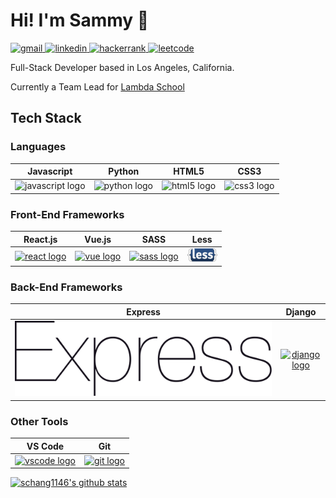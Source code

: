 # Hi! I'm Sammy 👋

<a href="mailto:sammychang2185@gmail.com">
    <img src="https://img.shields.io/badge/gmail-D14836?&style=for-the-badge&logo=Gmail&logoColor=white" alt="gmail"/>
</a>
<a href="https://www.linkedin.com/in/sammy-chang/">
    <img src="https://img.shields.io/badge/linkedin-0077B5?&style=for-the-badge&logo=LinkedIn&logoColor=white" alt="linkedin"/>
</a>
<a href="https://www.hackerrank.com/sammychang2185?hr_r=1">
    <img src="https://img.shields.io/badge/hackerrank-2EC866?&style=for-the-badge&logo=HackerRank&logoColor=white" alt="hackerrank"/>
</a>
<a href="https://leetcode.com/schang1146/">
    <img src="https://img.shields.io/badge/leetcode-F89F1B?&style=for-the-badge&logo=LeetCode&logoColor=white" alt="leetcode"/>
</a>

<p>Full-Stack Developer based in Los Angeles, California.</p>
<p>Currently a Team Lead for <a href="https://lambdaschool.com/">Lambda School</a><p>

## Tech Stack

### Languages

Javascript | Python | HTML5 | CSS3
:---------:|:------:|:-----:|:----:
<img src="https://img.icons8.com/color/48/000000/javascript.png" alt="javascript logo"/> | <img src="https://img.icons8.com/color/48/000000/python.png" alt="python logo"/> | <img src="https://img.icons8.com/color/48/000000/html-5.png" alt="html5 logo"/> | <img src="https://img.icons8.com/color/48/000000/css3.png" alt="css3 logo"/>

<!-- icon list
<img src="https://img.icons8.com/color/48/000000/javascript.png" alt="javascript logo"/>
<img src="https://img.icons8.com/color/48/000000/python.png" alt="python logo"/>
<img src="https://img.icons8.com/color/48/000000/html-5.png" alt="html5 logo"/>
<img src="https://img.icons8.com/color/48/000000/css3.png" alt="css3 logo"/>
-->

### Front-End Frameworks

React.js | Vue.js | SASS | Less
:-------:|:------:|:----:|:----:
[![react logo](https://img.icons8.com/plasticine/48/000000/react.png)](https://reactjs.org/) | [![vue logo](https://img.icons8.com/color/48/000000/vue-js.png)](https://vuejs.org/) | [![sass logo](https://img.icons8.com/color/48/000000/sass.png)](https://sass-lang.com/) | [<img width="48" src="https://raw.githubusercontent.com/schang1146/schang1146/a9fd9f8780429e4dcd38244d8cfc8ca065a1eae5/less.svg" alt="less logo"/>](http://lesscss.org/)

<!-- icon list
<img src="https://img.icons8.com/plasticine/48/000000/react.png" alt="react logo"/> | https://reactjs.org/
<img src="https://img.icons8.com/color/48/000000/vue-js.png" alt="vuejs logo"/> | https://vuejs.org/
<img src="https://img.icons8.com/color/48/000000/sass.png" alt="sass logo"/> | https://sass-lang.com/
<img src="./less.svg" alt="less logo"/> | http://lesscss.org/
-->

### Back-End Frameworks

Express | Django
:------:|:------:
[<img src="https://raw.githubusercontent.com/schang1146/schang1146/a9fd9f8780429e4dcd38244d8cfc8ca065a1eae5/express.svg" alt="express logo"/>](https://expressjs.com/) | [![django logo](https://img.icons8.com/color/48/000000/django.png)](https://www.djangoproject.com/)

<!-- icon list
<img src="https://img.icons8.com/color/48/000000/nodejs.png" alt="nodejs logo"/> | 
<img src="./express.svg" alt="express logo"/> | https://expressjs.com/
<img src="https://img.icons8.com/color/48/000000/django.png" alt="django logo"/> | https://www.djangoproject.com/
-->

### Other Tools

VS Code | Git
:------:|:---:
[![vscode logo](https://img.icons8.com/fluent/48/000000/visual-studio-code-2019.png)](https://code.visualstudio.com/) | [![git logo](https://img.icons8.com/color/48/000000/git.png)](https://git-scm.com/)

<!-- icon list
<img src="https://img.icons8.com/fluent/48/000000/visual-studio-code-2019.png" alt="vscode logo"/> | https://code.visualstudio.com/
<img src="https://img.icons8.com/color/48/000000/git.png" alt="git logo"/> | https://git-scm.com/
-->

[![schang1146's github stats](https://github-readme-stats.vercel.app/api?username=schang1146)](https://github.com/schang1146/)
